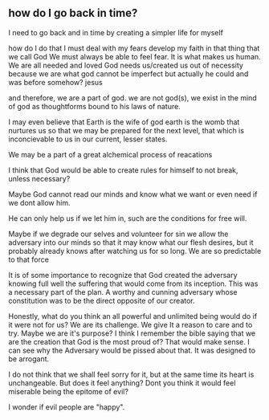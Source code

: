 how do I go back in time?
---

I need to go back and in time
by creating a simpler life for myself

how do I do that
I must deal with my fears
develop my faith in that thing that we call God
We must always be able to feel fear. It is what makes us human.
We are all needed and loved
God needs us/created us out of necessity
because we are what god cannot be
imperfect
but actually he could and was before somehow?
jesus

and therefore, we are a part of god.
we are not god(s), we exist in the mind of god as thoughtforms bound to his laws of nature. 

I may even believe that Earth is the wife of god
earth is the womb that nurtures us so that we may be prepared for the next level, that which is inconcievable to us in our current, lesser states.

We may be a part of a great alchemical process of reacations

I think that God would be able to create rules for himself to not break, unless necessary?

Maybe God cannot read our minds and know what we want or even need if we dont allow him.

He can only help us if we let him in, such are the conditions for free will.

Maybe if we degrade our selves and volunteer for sin we allow the adversary into our minds so that it may know what our flesh desires, but it probably already knows after watching us for so long. We are so predictable to that force

It is of some importance to recognize that God created the adversary knowing full well the suffering that would come from its inception. This was a necessary part of the plan. A worthy and cunning adversary whose constitution was to be the direct opposite of our creator.

Honestly, what do you think an all powerful and unlimited being would do if it were not for us? We are its challenge. We give It a reason to care and to try. Maybe we are it's purpose? I think I remember the bible saying that we are the creation that God is the most proud of? That would make sense. I can see why the Adversary would be pissed about that. It was designed to be arrogant.

I do not think that we shall feel sorry for it, but at the same time its heart is unchangeable. But does it feel anything? Dont you think it would feel miserable being the epitome of evil? 

I wonder if evil people are "happy".